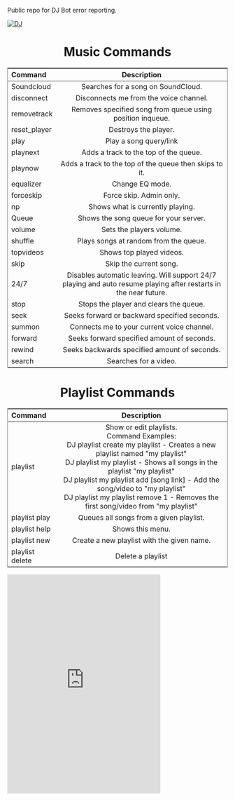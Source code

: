 Public repo for DJ Bot error reporting.

<a href="https://discordbots.org/bot/456103107185606662" >
  <img src="https://discordbots.org/api/widget/456103107185606662.svg" alt="DJ" />
</a>

<h1 align="center">Music Commands</h1>
<table frame="box">
<thead>
<th style="text-align:left">Command</th>
<th style="text-align:center">Description</th>
<thead>
<tbody>
<tr>
<td style="text-align:left">Soundcloud</td>
<td 
<td style="text-align:center">Searches for a song on SoundCloud.</td>
</tr>
<tr>
<td style="text-align:left">disconnect</td>
<td 
<td style="text-align:center">Disconnects me from the voice channel.</td>
</tr>
<tr>
<td
   style="text-align:left">removetrack</td>
<td 
<td style="text-align:center">Removes specified song from queue using position inqueue.</td>
</tr>
<tr>
<td style="text-align:left">reset_player</td>
<td
<td style="text-align:center">Destroys the player.</td>
</tr>
<tr>
<td style="text-align:left">play</td>
<td
<td style="text-align:center">Play a song query/link</td>
</tr>
<tr>
<td style="text-align:left">playnext</td>
<td 
<td style="text-align:center">Adds a track to the top of the queue.
</td>
</tr>
<tr>
<td style="text-align:left">playnow</td>
<td 
<td style="text-align:center">Adds a track to the top of the queue then skips to it.
</td>
</tr>
<tr>
<td style="text-align:left">equalizer</td>
<td 
<td style="text-align:center">Change EQ mode.</td>
</tr>
<tr>
<td style="text-align:left">forceskip</td>
<td 
<td style="text-align:center">Force skip. Admin only.</td>
</tr>
<tr>
<td style="text-align:left">np</td>
<td 
<td style="text-align:center">Shows what is currently playing.
</td>
</tr>
<tr>
<td style="text-align:left">Queue</td>
<td 
<td style="text-align:center">Shows the song queue for your server.</td>
</tr>
<tr>
<td style="text-align:left">volume</td>
<td 
<td style="text-align:center">Sets the players volume.</td>
</tr>
<tr>
<td style="text-
   align:left">shuffle</td>
<td 
<td style="text-align:center">Plays songs at random from the queue.</td>
</tr>
<tr>
<td style="text-
   align:left">topvideos</td>
<td 
<td style="text-align:center">Shows top played videos.</td>
</tr>
<tr>
<td style="text-align:left">skip</td>
<td
<td style="text-align:center">Skip the current song.</td>
</tr>
<tr>
<td
   style="text-align:left">24/7</td>
<td 
<td style="text-align:center">Disables automatic leaving. Will support 24/7 playing and auto resume playing after restarts in the near future.</td>
</tr>
<tr>
<td style="text-align:left">stop</td>
<td 
<td style="text-align:center">Stops the player and clears the queue.</td>
</tr>
<tr>
<td
   style="text-align:left">seek</td>
<td 
<td style="text-align:center">Seeks forward or backward specified seconds.</td>
</tr>
<tr>
<td style="text-align:left">summon</td>
<td 
<td style="text-align:center">Connects me to your current voice channel.</td>
</tr>
<tr>
<td style="text-align:left">forward</td>
<td 
<td style="text-align:center">Seeks forward specified amount of seconds.</td>
</tr>
<tr>
<td style="text-align:left">rewind</td>
<td 
<td style="text-align:center">Seeks backwards specified amount of seconds.</td>
</tr>
<tr>
<td style="text-align:left">search</td>
<td 
<td style="text-align:center">Searches for a video.</td>
</tr>
</table>
<h1 align="center">Playlist Commands</h1>
<table frame="box">
<thead>
<th style="text-align:left">Command</th>
<th style="text-align:center">Description</th>
<thead>
<tbody>
<tr>
<td style="text-align:left">playlist</td>
<td 
<td style="text-align:center;white-space:pre-wrap; word-wrap:break-word">Show or edit playlists.
Command Examples:
DJ playlist create my playlist - Creates a new playlist named "my playlist"
DJ playlist my playlist - Shows all songs in the playlist "my playlist"
DJ playlist my playlist add [song link] - Add the song/video to "my playlist"
DJ playlist my playlist remove 1 - Removes the first song/video from "my playlist"
</td>
</tr>
<tr>
<td style="text-align:left">playlist play</td>
<td 
<td style="text-align:center">Queues all songs from a given playlist.</td>
</tr>
<tr>
<td style="text-align:left">playlist help</td>
<td 
<td style="text-align:center">Shows this menu.</td>
</tr>
<tr>
<td style="text-align:left">playlist new</td>
<td 
<td style="text-align:center">Create a new playlist with the given name.</td>
</tr>
<tr>
<td style="text-align:left">playlist delete</td>
<td 
<td style="text-align:center">Delete a playlist</td>
</tr>
</table>
<iframe src="https://discordapp.com/widget?id=550740225106640926&theme=dark" width="350" height="500" allowtransparency="true" frameborder="0"></iframe>
